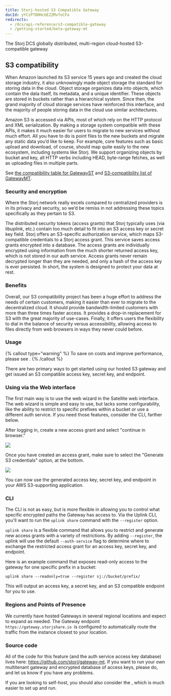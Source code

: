 ```yaml
---
title: Storj-hosted S3 Compatible Gateway
docId: yYCzPT8HHcbEZZMvfoCFa
redirects:
  - /dcs/api-reference/s3-compatible-gateway
  - /getting-started/beta-gateway-mt
---
```


The Storj DCS globally distributed, multi-region cloud-hosted S3-compatible gateway

## S3 compatibility

When Amazon launched its S3 service 15 years ago and created the cloud storage industry, it also unknowingly made object storage the standard for storing data in the cloud. Object storage organizes data into objects, which contain the data itself, its metadata, and a unique identifier. These objects are stored in buckets rather than a hierarchical system. Since then, the grand majority of cloud storage services have reinforced this interface, and the majority of people storing data in the cloud use similar architectures.

Amazon S3 is accessed via APIs, most of which rely on the HTTP protocol and XML serialization. By making a storage system compatible with these APIs, it makes it much easier for users to migrate to new services without much effort. All you have to do is point files to the new buckets and migrate any static data you’d like to keep. For example, core features such as basic upload and download, of course, should map quite easily to the new ecosystem, including systems like Storj. We support organizing objects by bucket and key, all HTTP verbs including HEAD, byte-range fetches, as well as uploading files in multiple parts.

See [the compatibility table for GatewayST](https://github.com/storj/gateway-st/blob/main/docs/s3-compatibility.md) and [S3-compatibility list of GatewayMT](https://github.com/storj/gateway-mt/blob/main/docs/gateway-mt.md#s3-api-compatibility).

### Security and encryption

Where the Storj network really excels compared to centralized providers is in its privacy and security, so we’d be remiss in not addressing these topics specifically as they pertain to S3.&#x20;

The distributed security tokens (access grants) that Storj typically uses (via libuplink, etc.) contain too much detail to fit into an S3 access key or secret key field. Storj offers an S3-specific authorization service, which maps S3-compatible credentials to a Storj access grant. This service saves access grants encrypted into a database. The access grants are individually encrypted using information from the much shorter returned access key, which is not stored in our auth service. Access grants never remain decrypted longer than they are needed, and only a hash of the access key is ever persisted. In short, the system is designed to protect your data at rest.&#x20;

### Benefits

Overall, our S3 compatibility project has been a huge effort to address the needs of certain customers, making it easier than ever to migrate to the decentralized cloud. It should provide bandwidth-limited customers with more than three times faster access. It provides a drop-in replacement for S3 with the great majority of use-cases. Finally, it offers users the flexibility to dial in the balance of security versus accessibility, allowing access to files directly from web browsers in ways they never could before.

### Usage

{% callout type="warning"  %}
To save on costs and improve performance, please see [](docId:rkPrCIwpTjmMKiZajeaxp).
{% /callout %}

There are two primary ways to get started using our hosted S3 gateway and get issued an S3 compatible access key, secret key, and endpoint.

### Using via the Web interface

The first main way is to use the web wizard in the Satellite web interface. The web wizard is simple and easy to use, but lacks some configurability, like the ability to restrict to specific prefixes within a bucket or use a different auth service. If you need those features, consider the CLI, farther below.

After logging in, create a new access grant and select "continue in browser."&#x20;

![](https://archbee-image-uploads.s3.amazonaws.com/kv3plx2xmXcUGcVl4Lttj/DIo-yHe7nogLu4JXyGztm_s3-01.png)

Once you have created an access grant, make sure to select the "Generate S3 credentials" option, at the bottom.

![](https://archbee-image-uploads.s3.amazonaws.com/kv3plx2xmXcUGcVl4Lttj/ct4hQn5xGFKmWdBTSgPtV_s3-02.png)

You can now use the generated access key, secret key, and endpoint in your AWS S3-supporting application.

### CLI

The CLI is not as easy, but is more flexible in allowing you to control what specific encrypted paths the Gateway has access to. Via the Uplink CLI, you'll want to run the `uplink share` command with the `--register` option.

`uplink share` is a flexible command that allows you to restrict and generate new access grants with a variety of restrictions. By adding `--register`, the uplink will use the default `--auth-service` flag to determine where to exchange the restricted access grant for an access key, secret key, and endpoint.

Here is an example command that exposes read-only access to the gateway for one specific prefix in a bucket:

```Text
uplink share --readonly=true --register sj://bucket/prefix/
```

This will output an access key, a secret key, and an S3 compatible endpoint for you to use.

### Regions and Points of Presence

We currently have hosted Gateways in several regional locations and expect to expand as needed. The Gateway endpoint `https://gateway.storjshare.io `is configured to automatically route the traffic from the instance closest to your location.

### Source code

All of the code for this feature (and the auth service access key database) lives here: <https://github.com/storj/gateway-mt>. If you want to run your own multitenant gateway and encrypted database of access keys, please do, and let us know if you have any problems.

If you are looking to self-host, you should also consider the [](docId:EGM8O-1xt2Az03eBWT8Rf), which is much easier to set up and run.
